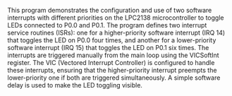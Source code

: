 This program demonstrates the configuration and use of two software interrupts with different priorities on the LPC2138 microcontroller to toggle LEDs connected to P0.0 and P0.1. The program defines two interrupt service routines (ISRs): one for a higher-priority software interrupt (IRQ 14) that toggles the LED on P0.0 four times, and another for a lower-priority software interrupt (IRQ 15) that toggles the LED on P0.1 six times. The interrupts are triggered manually from the main loop using the VICSoftInt register. The VIC (Vectored Interrupt Controller) is configured to handle these interrupts, ensuring that the higher-priority interrupt preempts the lower-priority one if both are triggered simultaneously. A simple software delay is used to make the LED toggling visible.
